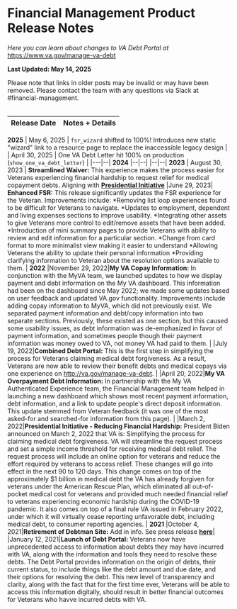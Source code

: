 # Financial Management Product Release Notes

*Here you can learn about changes to VA Debt Portal at* https://www.va.gov/manage-va-debt

**Last Updated: May 14, 2025**

Please note that links in older posts may be invalid or may have been removed. Please contact the team with any questions via Slack at #financial-management.
<br/><br/>

|Release Date| Notes + Details
|--|--|
**2025**
| May 6, 2025 | `fsr_wizard` shifted to 100%! Introduces new static "wizard" link to a resource page to replace the inaccessible legacy design |
| April 30, 2025 | One VA Debt Letter hit 100% on production (`show_one_va_debt_letter`) |
|---|--|
**2024**
|--|--|
|--|--|
**2023**
| August 30, 2023 | **Streamlined Waiver:** This experience makes the process easier for Veterans experiencing financial hardship to request relief for medical copayment debts. Aligning with  **[Presidential Initiative](https://www.whitehouse.gov/briefing-room/statements-releases/2022/03/01/fact-sheet-supporting-veterans-experiencing-financial-hardship-and-addressing-the-harmful-effects-of-military-environmental-exposures/)**
|June 29, 2023| **Enhanced FSR:** This release significantly updates the FSR experience for the Veteran. Improvements include: *Removing list loop experiences found to be difficult for Veterans to navigate.  *Updates to employment, dependent and living expenses sections to improve usability.  *Integrating other assets to give Veterans more control to edit/remove assets that have been added. *Introduction of mini summary pages to provide Veterans with ability to review and edit information for a particular section. *Change from card format to more minimalist view making it easier to understand *Allowing Veterans the ability to update their personal information  *Providing clarifying information to Veteran about the resolution options available to them. |
**2022**
|November 29, 2022|**My VA Copay Information:** In conjunction with the MyVA team, we launched updates to how we display payment and debt information on the My VA dashboard. This information had been on the dashboard since May 2022; we made some updates based on user feedback and updated VA.gov functionality. Improvements include adding copay information to MyVA, which did not previously exist. We separated payment information and debt/copy information into two separate sections. Previously, these existed as one section, but this caused some usability issues, as debt information was de-emphasized in favor of payment information, and sometimes people though their payment information was money owed to VA, not money VA had paid to them. |
|July 19, 2022|**Combined Debt Portal:** This is the first step in simplifying the process for Veterans claiming medical debt forgiveness. As a result, Veterans are now able to review their benefit debts and medical copays via one experience on http://va.gov/manage-va-debt. |
|April 20, 2022|**My VA Overpayment Debt Information:** In partnership with the My VA Authenticated Experience team, the Financial Management team helped in launching a new dashboard which shows most recent payment information, debt information, and a link to update people's direct deposit information. This update stemmed from Veteran feedback (it was one of the most asked-for and searched-for information from this page). |
|March 2, 2022|**Presidential Initiative - Reducing Financial Hardship:** President Biden announced on March 2, 2022 that VA is: Simplifying the process for claiming medical debt forgiveness. VA will streamline the request process and set a simple income threshold for receiving medical debt relief. The request process will include an online option for veterans and reduce the effort required by veterans to access relief. These changes will go into effect in the next 90 to 120 days. This change comes on top of the approximately $1 billion in medical debt the VA has already forgiven for veterans under the American Rescue Plan, which eliminated all out-of-pocket medical cost for veterans and provided much needed financial relief to veterans experiencing economic hardship during the COVID-19 pandemic. It also comes on top of a final rule VA issued in February 2022, under which it will virtually cease reporting unfavorable debt, including medical debt, to consumer reporting agencies. |
**2021**
|October 4, 2021|**Retirement of Debtman Site:** Add in info. See press release **[here](https://news.va.gov/press-room/press-statement-va-resumes-overpayment-notifications-medical-copayment-collections-while-continuing-to-offer-veterans-expansive-debt-relief-options/)**|
|January 12, 2021|**Launch of Debt Portal:** Veterans now have unprecedented access to information about debts they may have incurred with VA, along with the information and tools they need to resolve these debts. The Debt Portal provides information on the origin of debts, their current status, to include things like the debt amount and due date, and their options for resolving the debt. This new level of transparency and clarity, along with the fact that for the first time ever, Veterans will be able to access this information digitally, should result in better financial outcomes for Veterans who havve incurred debts with VA.
